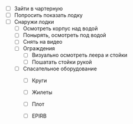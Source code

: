 - [ ] Зайти в чартерную
- [ ] Попросить показать лодку
- [ ] Снаружи лодки
	- [ ] Осмотреть корпус над водой
	- [ ] Понырять, осмотреть под водой
	- [ ] Снять на видео
	- [ ] Ограждения
		- [ ] Визуально осмотреть леера и стойки
		- [ ] Пошатать стойки рукой
	- [ ] Спасательное оборудование
		- [ ] Круги
		- [ ] Жилеты
		- [ ] Плот
		- [ ] EPIRB 
		